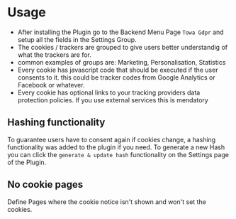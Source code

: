 # Usage
- After installing the Plugin go to the Backend Menu Page `Towa Gdpr` and setup all the fields in the Settings Group.
- The cookies / trackers are grouped to give users better understandig of what the trackers are for. 
- common examples of groups are: Marketing, Personalisation, Statistics
- Every cookie has javascript code that should be executed if the user consents to it. this could be tracker codes from Google Analytics or Facebook or whatever.
- Every cookie has optional links to your tracking providers data protection policies. If you use external services this is mendatory

## Hashing functionality
To guarantee users have to consent again if cookies change, a hashing functionality was added to the plugin if you need. To generate a new Hash you can click the `generate & update hash` functionality on the Settings page of the Plugin.

## No cookie pages
Define Pages where the cookie notice isn't shown and won't set the cookies.


